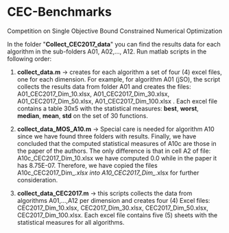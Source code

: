 # CEC-Benchmarks
Competition on Single Objective Bound Constrained Numerical Optimization


In the folder "**Collect_CEC2017_data**" you can find the results data for each algorithm in the sub-folders A01, A02,..., A12. 
Run matlab scripts in the following order:
1) **collect_data.m**  -> creates for each algorithm a set of four (4) excel files, one for each dimension.
   For example, for algorithm A01 (jSO), the script collects the results data from folder A01 and creates the files:
   A01_CEC2017_Dim_10.xlsx, A01_CEC2017_Dim_30.xlsx, A01_CEC2017_Dim_50.xlsx, A01_CEC2017_Dim_100.xlsx .
   Each excel file contains a table 30x5 with the statistical measures:
     **best**, **worst**, **median**, **mean**, **std**
   on the set of 30 functions.

2) **collect_data_MOS_A10.m** -> Special care is needed for algorithm A10 since we have found three folders with results.
   Finally, we have concluded that the computed statistical measures of A10c are those in the paper of the authors.
   The only difference is that in cell A2 of file: A10c_CEC2017_Dim_10.xlsx we have computed 0.0 while in the paper it has 8.75E-07.
   Therefore, we have copied the files A10c_CEC2017_Dim_*.xlsx into A10_CEC2017_Dim_*.xlsx for further consideration.

3) **collect_data_CEC2017.m** -> this scripts collects the data from algorithms A01,...,A12 per dimension and creates four (4) Excel files:
   CEC2017_Dim_10.xlsx, CEC2017_Dim_30.xlsx, CEC2017_Dim_50.xlsx,  CEC2017_Dim_100.xlsx.
   Each excel file contains five (5) sheets with the statistical measures for all algorithms. 
